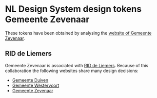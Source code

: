 # NL Design System design tokens Gemeente Zevenaar

These tokens have been obtained by analysing the [website of Gemeente Zevenaar](https://www.zevenaar.nl).

## RID de Liemers

Gemeente Zevenaar is associated with [RID de Liemers](https://riddeliemers.nl/). Because of this collaboration the following websites share many design decisions:

- [Gemeente Duiven](https://www.duiven.nl)
- [Gemeente Westervoort](https://www.westervoort.nl)
- [Gemeente Zevenaar](https://www.zevenaar.nl)
